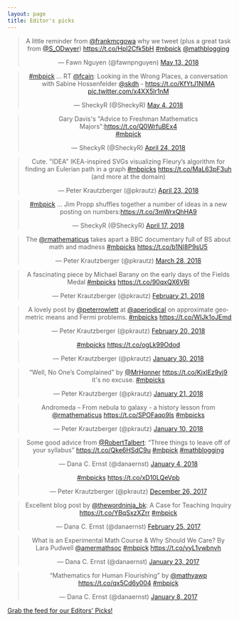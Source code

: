 ```yaml
---
layout: page
title: Editor's picks
---
```


<blockquote class="twitter-tweet" align="center" data-width="500"><p lang="en" dir="ltr">A little reminder from <a href="https://twitter.com/frankmcgowa?ref_src=twsrc%5Etfw">@frankmcgowa</a> why we tweet (plus a great task from <a href="https://twitter.com/S_ODwyer?ref_src=twsrc%5Etfw">@S_ODwyer</a>) <a href="https://t.co/HpI2Cfk5bH">https://t.co/HpI2Cfk5bH</a> <a href="https://twitter.com/hashtag/mbpick?src=hash&amp;ref_src=twsrc%5Etfw">#mbpick</a> <a href="https://twitter.com/mathblogging?ref_src=twsrc%5Etfw">@mathblogging</a></p>&mdash; Fawn Nguyen (@fawnpnguyen) <a href="https://twitter.com/fawnpnguyen/status/995760188207415296?ref_src=twsrc%5Etfw">May 13, 2018</a></blockquote>
<script async src="https://platform.twitter.com/widgets.js" charset="utf-8"></script>

<blockquote class="twitter-tweet" align="center" data-width="500"><p lang="en" dir="ltr"><a href="https://twitter.com/hashtag/mbpick?src=hash&amp;ref_src=twsrc%5Etfw">#mbpick</a> ... RT <a href="https://twitter.com/fcain?ref_src=twsrc%5Etfw">@fcain</a>: Looking in the Wrong Places, a conversation with Sabine Hossenfelder <a href="https://twitter.com/skdh?ref_src=twsrc%5Etfw">@skdh</a> - <a href="https://t.co/KfYtJ1NIMA">https://t.co/KfYtJ1NIMA</a> <a href="https://t.co/x4XX5lr1nM">pic.twitter.com/x4XX5lr1nM</a></p>&mdash; SheckyR (@SheckyR) <a href="https://twitter.com/SheckyR/status/992373344040349697?ref_src=twsrc%5Etfw">May 4, 2018</a></blockquote>
<script async src="https://platform.twitter.com/widgets.js" charset="utf-8"></script>

<blockquote class="twitter-tweet" align="center" data-width="500"><p lang="en" dir="ltr">Gary Davis&#39;s &quot;Advice to Freshman Mathematics Majors&quot;:<a href="https://t.co/Q0WrfuBEx4">https://t.co/Q0WrfuBEx4</a><br>  <a href="https://twitter.com/hashtag/mbpick?src=hash&amp;ref_src=twsrc%5Etfw">#mbpick</a></p>&mdash; SheckyR (@SheckyR) <a href="https://twitter.com/SheckyR/status/988820572086898688?ref_src=twsrc%5Etfw">April 24, 2018</a></blockquote>
<script async src="https://platform.twitter.com/widgets.js" charset="utf-8"></script>

<blockquote class="twitter-tweet" align="center" data-width="500"><p lang="en" dir="ltr">Cute. &quot;IDEA&quot; IKEA-inspired SVGs visualizing Fleury’s algorithm for finding an Eulerian path in a graph <a href="https://twitter.com/hashtag/mbpicks?src=hash&amp;ref_src=twsrc%5Etfw">#mbpicks</a> <a href="https://t.co/MaL63pF3uh">https://t.co/MaL63pF3uh</a> (and more at the domain)</p>&mdash; Peter Krautzberger (@pkrautz) <a href="https://twitter.com/pkrautz/status/988413821076344832?ref_src=twsrc%5Etfw">April 23, 2018</a></blockquote>
<script async src="https://platform.twitter.com/widgets.js" charset="utf-8"></script>

<blockquote class="twitter-tweet" align="center" data-width="500"><p lang="en" dir="ltr"><a href="https://twitter.com/hashtag/mbpick?src=hash&amp;ref_src=twsrc%5Etfw">#mbpick</a> ... Jim Propp shuffles together a number of ideas in a new posting on numbers:<a href="https://t.co/3mWrxQhHA9">https://t.co/3mWrxQhHA9</a></p>&mdash; SheckyR (@SheckyR) <a href="https://twitter.com/SheckyR/status/986210179845971971?ref_src=twsrc%5Etfw">April 17, 2018</a></blockquote>
<script async src="https://platform.twitter.com/widgets.js" charset="utf-8"></script>

<blockquote class="twitter-tweet" align="center" data-width="500"><p lang="en" dir="ltr">The <a href="https://twitter.com/rmathematicus?ref_src=twsrc%5Etfw">@rmathematicus</a> takes apart a BBC documentary full of BS about math and madness <a href="https://twitter.com/hashtag/mbpicks?src=hash&amp;ref_src=twsrc%5Etfw">#mbpicks</a>  <a href="https://t.co/b1NI8P9sU5">https://t.co/b1NI8P9sU5</a></p>&mdash; Peter Krautzberger (@pkrautz) <a href="https://twitter.com/pkrautz/status/979121177825304578?ref_src=twsrc%5Etfw">March 28, 2018</a></blockquote>
<script async src="https://platform.twitter.com/widgets.js" charset="utf-8"></script>

<blockquote class="twitter-tweet" align="center" data-width="500"><p lang="en" dir="ltr">A fascinating piece by Michael Barany on the early days of the Fields Medal <a href="https://twitter.com/hashtag/mbpicks?src=hash&amp;ref_src=twsrc%5Etfw">#mbpicks</a>  <a href="https://t.co/90qxQX6VRl">https://t.co/90qxQX6VRl</a></p>&mdash; Peter Krautzberger (@pkrautz) <a href="https://twitter.com/pkrautz/status/966335918251626499?ref_src=twsrc%5Etfw">February 21, 2018</a></blockquote>
<script async src="https://platform.twitter.com/widgets.js" charset="utf-8"></script>

<blockquote class="twitter-tweet" align="center" data-width="500"><p lang="en" dir="ltr">A lovely post by <a href="https://twitter.com/peterrowlett?ref_src=twsrc%5Etfw">@peterrowlett</a> at <a href="https://twitter.com/aperiodical?ref_src=twsrc%5Etfw">@aperiodical</a> on approximate geometric means and Fermi problems. <a href="https://twitter.com/hashtag/mbpicks?src=hash&amp;ref_src=twsrc%5Etfw">#mbpicks</a> <a href="https://t.co/WIJk1oJEmd">https://t.co/WIJk1oJEmd</a></p>&mdash; Peter Krautzberger (@pkrautz) <a href="https://twitter.com/pkrautz/status/966023345358692352?ref_src=twsrc%5Etfw">February 20, 2018</a></blockquote>
<script async src="https://platform.twitter.com/widgets.js" charset="utf-8"></script>

<blockquote class="twitter-tweet" align="center" data-width="500"><p lang="und" dir="ltr"><a href="https://twitter.com/hashtag/mbpicks?src=hash&amp;ref_src=twsrc%5Etfw">#mbpicks</a> <a href="https://t.co/ogLk99Odod">https://t.co/ogLk99Odod</a></p>&mdash; Peter Krautzberger (@pkrautz) <a href="https://twitter.com/pkrautz/status/958282334670901248?ref_src=twsrc%5Etfw">January 30, 2018</a></blockquote>
<script async src="https://platform.twitter.com/widgets.js" charset="utf-8"></script>

<blockquote class="twitter-tweet" align="center" data-width="500"><p lang="en" dir="ltr">“Well, No One’s Complained” by <a href="https://twitter.com/MrHonner?ref_src=twsrc%5Etfw">@MrHonner</a>  <a href="https://t.co/KjxlEz9yj9">https://t.co/KjxlEz9yj9</a> it&#39;s no excuse. <a href="https://twitter.com/hashtag/mbpicks?src=hash&amp;ref_src=twsrc%5Etfw">#mbpicks</a></p>&mdash; Peter Krautzberger (@pkrautz) <a href="https://twitter.com/pkrautz/status/955091411262722048?ref_src=twsrc%5Etfw">January 21, 2018</a></blockquote>
<script async src="https://platform.twitter.com/widgets.js" charset="utf-8"></script>

<blockquote class="twitter-tweet" align="center" data-width="500"><p lang="en" dir="ltr">Andromeda – From nebula to galaxy - a history lesson from <a href="https://twitter.com/rmathematicus?ref_src=twsrc%5Etfw">@rmathematicus</a>  <a href="https://t.co/SPOFaqo9ls">https://t.co/SPOFaqo9ls</a> <a href="https://twitter.com/hashtag/mbpicks?src=hash&amp;ref_src=twsrc%5Etfw">#mbpicks</a></p>&mdash; Peter Krautzberger (@pkrautz) <a href="https://twitter.com/pkrautz/status/951083788695736320?ref_src=twsrc%5Etfw">January 10, 2018</a></blockquote>
<script async src="https://platform.twitter.com/widgets.js" charset="utf-8"></script>

<blockquote class="twitter-tweet" align="center" data-width="500"><p lang="en" dir="ltr">Some good advice from <a href="https://twitter.com/RobertTalbert?ref_src=twsrc%5Etfw">@RobertTalbert</a>: “Three things to leave off of your syllabus” <a href="https://t.co/Qke6HSdC9u">https://t.co/Qke6HSdC9u</a> <a href="https://twitter.com/hashtag/mbpick?src=hash&amp;ref_src=twsrc%5Etfw">#mbpick</a> <a href="https://twitter.com/hashtag/mathblogging?src=hash&amp;ref_src=twsrc%5Etfw">#mathblogging</a></p>&mdash; Dana C. Ernst (@danaernst) <a href="https://twitter.com/danaernst/status/948986567552483328?ref_src=twsrc%5Etfw">January 4, 2018</a></blockquote>
<script async src="https://platform.twitter.com/widgets.js" charset="utf-8"></script>

<blockquote class="twitter-tweet" align="center" data-width="500"><p lang="und" dir="ltr"><a href="https://twitter.com/hashtag/mbpicks?src=hash&amp;ref_src=twsrc%5Etfw">#mbpicks</a> <a href="https://t.co/xD10LQeVpb">https://t.co/xD10LQeVpb</a></p>&mdash; Peter Krautzberger (@pkrautz) <a href="https://twitter.com/pkrautz/status/945684378876895232?ref_src=twsrc%5Etfw">December 26, 2017</a></blockquote>
<script async src="https://platform.twitter.com/widgets.js" charset="utf-8"></script>

<blockquote class="twitter-tweet" align="center" data-width="500"><p lang="en" dir="ltr">Excellent blog post by <a href="https://twitter.com/thewordninja_bk?ref_src=twsrc%5Etfw">@thewordninja_bk</a>:  A Case for Teaching Inquiry <a href="https://t.co/YBqSxzXZrr">https://t.co/YBqSxzXZrr</a> <a href="https://twitter.com/hashtag/mbpick?src=hash&amp;ref_src=twsrc%5Etfw">#mbpick</a></p>&mdash; Dana C. Ernst (@danaernst) <a href="https://twitter.com/danaernst/status/835286115217096705?ref_src=twsrc%5Etfw">February 25, 2017</a></blockquote>
<script async src="https://platform.twitter.com/widgets.js" charset="utf-8"></script>

<blockquote class="twitter-tweet" align="center" data-width="500"><p lang="en" dir="ltr">What is an Experimental Math Course &amp; Why Should We Care? By Lara Pudwell <a href="https://twitter.com/amermathsoc?ref_src=twsrc%5Etfw">@amermathsoc</a> <a href="https://twitter.com/hashtag/mbpick?src=hash&amp;ref_src=twsrc%5Etfw">#mbpick</a> <a href="https://t.co/vyL1vwbnvh">https://t.co/vyL1vwbnvh</a></p>&mdash; Dana C. Ernst (@danaernst) <a href="https://twitter.com/danaernst/status/823669011028197377?ref_src=twsrc%5Etfw">January 23, 2017</a></blockquote>
<script async src="https://platform.twitter.com/widgets.js" charset="utf-8"></script>

<blockquote class="twitter-tweet" align="center" data-width="500"><p lang="en" dir="ltr">“Mathematics for Human Flourishing” by <a href="https://twitter.com/mathyawp?ref_src=twsrc%5Etfw">@mathyawp</a> <a href="https://t.co/qx5Cd6y004">https://t.co/qx5Cd6y004</a> <a href="https://twitter.com/hashtag/mbpick?src=hash&amp;ref_src=twsrc%5Etfw">#mbpick</a></p>&mdash; Dana C. Ernst (@danaernst) <a href="https://twitter.com/danaernst/status/818162164934422531?ref_src=twsrc%5Etfw">January 8, 2017</a></blockquote>
<script async src="https://platform.twitter.com/widgets.js" charset="utf-8"></script>

<p> <a href="editors-picks.xml">Grab the feed for our Editors' Picks!</a></p>
<script async src="https://platform.twitter.com/widgets.js" charset="utf-8"></script>